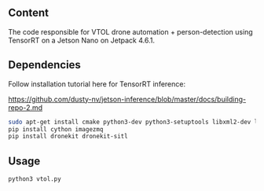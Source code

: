 ## Content

The code responsible for VTOL drone automation + person-detection using TensorRT on a Jetson Nano on Jetpack 4.6.1.

## Dependencies

Follow installation tutorial here for TensorRT inference:

https://github.com/dusty-nv/jetson-inference/blob/master/docs/building-repo-2.md


```bash
sudo apt-get install cmake python3-dev python3-setuptools libxml2-dev libxslt-dev python-dev 
pip install cython imagezmq 
pip install dronekit dronekit-sitl
```

## Usage

```bash
python3 vtol.py
```

